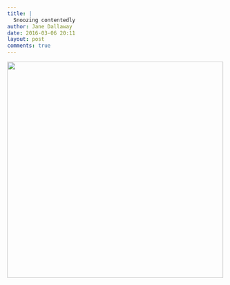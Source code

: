 ```yaml
---
title: |
  Snoozing contentedly
author: Jane Dallaway
date: 2016-03-06 20:11
layout: post
comments: true
---
```


<div><a href="http://static.skitters.dallaway.com/tp_IMG_7013.JPG"><img src="http://static.skitters.dallaway.com/tp_thumb_IMG_7013.JPG" width="500" height="500"/></a></div>



  

      
